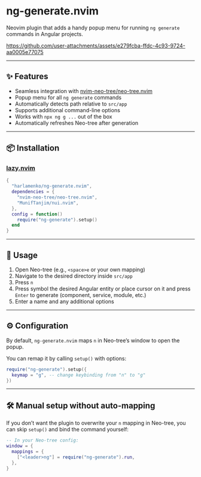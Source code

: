 # ng-generate.nvim

Neovim plugin that adds a handy popup menu for running `ng generate` commands in Angular projects.

https://github.com/user-attachments/assets/e279fcba-ffdc-4c93-9724-aa0005e77075


---

## ✨ Features

- Seamless integration with [nvim-neo-tree/neo-tree.nvim](https://github.com/nvim-neo-tree/neo-tree.nvim)
- Popup menu for all `ng generate` commands
- Automatically detects path relative to `src/app`
- Supports additional command-line options
- Works with `npx ng g ...` out of the box
- Automatically refreshes Neo-tree after generation

---

## 📦 Installation

### [lazy.nvim](https://github.com/folke/lazy.nvim)

```lua
{
  "harlamenko/ng-generate.nvim",
  dependencies = {
    "nvim-neo-tree/neo-tree.nvim",
    "MunifTanjim/nui.nvim",
  },
  config = function()
    require("ng-generate").setup()
  end
}
```

---

## 🚀 Usage

1. Open Neo-tree (e.g., `<space>e` or your own mapping)
2. Navigate to the desired directory inside `src/app`
3. Press `n`
4. Press symbol the desired Angular entity or place cursor on it and press `Enter` to generate (component, service, module, etc.)
5. Enter a name and any additional options

---

## ⚙️ Configuration

By default, `ng-generate.nvim` maps `n` in Neo-tree’s window to open the popup.

You can remap it by calling `setup()` with options:

```lua
require("ng-generate").setup({
  keymap = "g", -- change keybinding from "n" to "g"
})
```

---

## 🛠 Manual setup without auto-mapping

If you don’t want the plugin to overwrite your `n` mapping in Neo-tree,
you can skip `setup()` and bind the command yourself:

```lua
-- In your Neo-tree config:
window = {
  mappings = {
    ["<leader>ng"] = require("ng-generate").run,
  },
}
```

